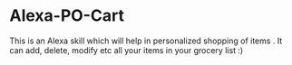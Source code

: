 # Alexa-PO-Cart
This  is an Alexa skill which will help in personalized shopping of items . It can add, delete, modify etc all your items in your grocery list :)

